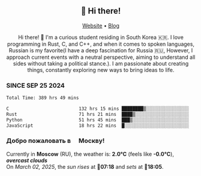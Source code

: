 <h2 align="center">👋 Hi there!</h2>
<p align="center">
  <a href="https://urdekcah.ru">Website</a> •
  <a href="https://urdekcah.blog">Blog</a>
</p>

<p align="center">
  Hi there! 👋 I'm a curious student residing in South Korea 🇰🇷. I love programming in Rust, C, and C++, and when it comes to spoken languages, Russian is my favorite(I have a deep fascination for Russia 🇷🇺, However, I approach current events with a neutral perspective, aiming to understand all sides without taking a political stance.). I am passionate about creating things, constantly exploring new ways to bring ideas to life.
</p>

### SINCE SEP 25 2024
<!--START_SECTION:waka-->
<!--LAST_WAKA_UPDATE:2025-03-01 18:26:28-->
```txt
Total Time: 389 hrs 49 mins

C                          132 hrs 15 mins ████████▒░░░░░░░░░░░░░░░░   33.01 %
Rust                       71 hrs 21 mins  ████▒░░░░░░░░░░░░░░░░░░░░   17.81 %
Python                     51 hrs 45 mins  ███▒░░░░░░░░░░░░░░░░░░░░░   12.92 %
JavaScript                 18 hrs 22 mins  █░░░░░░░░░░░░░░░░░░░░░░░░   04.59 %
```
<!--END_SECTION:waka-->

<h3>Добро пожаловать в <img src="https://cdn-icons-png.flaticon.com/512/197/197408.png" width="13"/> Москву!</h3>

<!--START_SECTION:weather:moscow-->
<!--LAST_WEATHER_UPDATE:2025-03-02 12:37:03-->
Currently in **Moscow** (RU), the weather is: **2.0°C** (feels like **-0.0°C**), ***overcast clouds***<br/>
On *March 02, 2025*, the *sun rises* at 🌅**07:18** and *sets* at 🌇**18:05**.
<!--END_SECTION:weather-->
